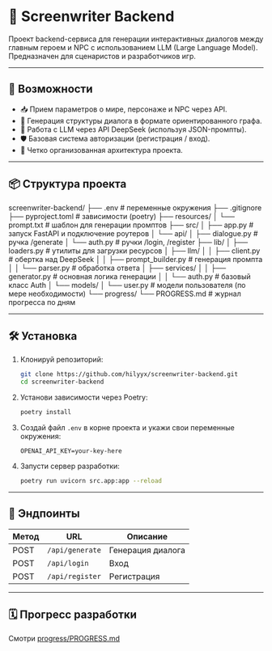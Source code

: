 # 🧠 Screenwriter Backend

Проект backend-сервиса для генерации интерактивных диалогов между главным героем и NPC с использованием LLM (Large Language Model). Предназначен для сценаристов и разработчиков игр.

---

## 🚀 Возможности

- 📥 Прием параметров о мире, персонаже и NPC через API.
- 🤖 Генерация структуры диалога в формате ориентированного графа.
- 🧩 Работа с LLM через API DeepSeek (используя JSON-промпты).
- 🛡️ Базовая система авторизации (регистрация / вход).
- 📁 Четко организованная архитектура проекта.

---

## 📦 Структура проекта

screenwriter-backend/
├── .env # переменные окружения
├── .gitignore
├── pyproject.toml # зависимости (poetry)
├── resources/
│ └── prompt.txt # шаблон для генерации промптов
├── src/
│ ├── app.py # запуск FastAPI и подключение роутеров
│ └── api/
│ ├── dialogue.py # ручка /generate
│ └── auth.py # ручки /login, /register
├── lib/
│ ├── loaders.py # утилиты для загрузки ресурсов
│ ├── llm/
│ │ ├── client.py # обертка над DeepSeek
│ │ ├── prompt_builder.py # генерация промпта
│ │ └── parser.py # обработка ответа
│ ├── services/
│ │ ├── generator.py # основная логика генерации
│ │ └── auth.py # базовый класс Auth
│ └── models/
│ └── user.py # модели пользователя (по мере необходимости)
└── progress/
└── PROGRESS.md # журнал прогресса по дням

---

## 🛠️ Установка

1. Клонируй репозиторий:

    ```bash
    git clone https://github.com/hilyyx/screenwriter-backend.git
    cd screenwriter-backend
    ```

2. Установи зависимости через Poetry:

    ```bash
    poetry install
    ```

3. Создай файл `.env` в корне проекта и укажи свои переменные окружения:

    ```env
    OPENAI_API_KEY=your-key-here
    ```

4. Запусти сервер разработки:

    ```bash
    poetry run uvicorn src.app:app --reload
    ```

---

## 📡 Эндпоинты

| Метод | URL             | Описание                    |
|-------|------------------|-----------------------------|
| POST  | `/api/generate`  | Генерация диалога           |
| POST  | `/api/login`     | Вход                        |
| POST  | `/api/register`  | Регистрация                 |

---

## 🗓️ Прогресс разработки

Смотри [progress/PROGRESS.md](progress/PROGRESS.md)
